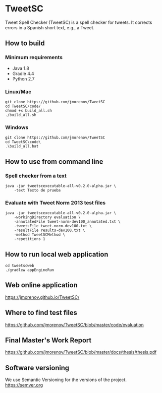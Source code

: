 # TweetSC
Tweet Spell Checker (TweetSC) is a spell checker for tweets. It corrects errors in a Spanish short text, e.g., a Tweet.

## How to build

### Minimum requirements
- Java 1.8
- Gradle 4.4
- Python 2.7

### Linux/Mac
```
git clone https://github.com/jmorenov/TweetSC
cd TweetSC/code/
chmod +x build_all.sh
./build_all.sh
```

### Windows
```
git clone https://github.com/jmorenov/TweetSC
cd TweetSC\code\
.\build_all.bat
```

## How to use from command line
### Spell checker from a text
```
java -jar tweetscexecutable-all-v0.2.0-alpha.jar \
    -text Texto de prueba
```

### Evaluate with Tweet Norm 2013 test files
```
java -jar tweetscexecutable-all-v0.2.0-alpha.jar \
    -workingDirectory evaluation \
    -annotatedFile tweet-norm-dev100_annotated.txt \
    -tweetsFile tweet-norm-dev100.txt \
    -resultFile results-dev100.txt \
    -method TweetSCMethod \
    -repetitions 1
```

## How to run local web application
```
cd tweetscweb
./gradlew appEngineRun
```

## Web online application

https://jmorenov.github.io/TweetSC/

## Where to find test files

https://github.com/jmorenov/TweetSC/blob/master/code/evaluation

## Final Master's Work Report

https://github.com/jmorenov/TweetSC/blob/master/docs/thesis/thesis.pdf

## Software versioning

We use Semantic Versioning for the versions of the project. https://semver.org